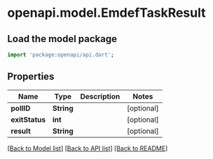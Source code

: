 # openapi.model.EmdefTaskResult

## Load the model package
```dart
import 'package:openapi/api.dart';
```

## Properties
Name | Type | Description | Notes
------------ | ------------- | ------------- | -------------
**pollID** | **String** |  | [optional] 
**exitStatus** | **int** |  | [optional] 
**result** | **String** |  | [optional] 

[[Back to Model list]](../README.md#documentation-for-models) [[Back to API list]](../README.md#documentation-for-api-endpoints) [[Back to README]](../README.md)


